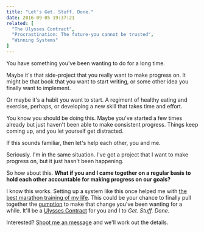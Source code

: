 ```yaml
---
title: "Let's Get. Stuff. Done."
date: 2016-09-05 19:37:21
related: [
  "The Ulysses Contract",
  "Procrastination: The future-you cannot be trusted",
  "Winning Systems"
]
---
```


You have something you've been wanting to do for a long time.

Maybe it's that side-project that you really want to make progress on. It might be that book that you want to start writing, or some other idea you finally want to implement.

Or maybe it's a habit you want to start. A regiment of healthy eating and exercise, perhaps, or developing a new skill that takes time and effort.

You know you should be doing this. Maybe you've started a few times already but just haven't been able to make consistent progress. Things keep coming up, and you let yourself get distracted.

If this sounds familiar, then let's help each other, you and me.

Seriously. I'm in the same situation. I've got a project that I want to make progress on, but it just hasn't been happening.

So how about this. **What if you and I came together on a regular basis to hold each other accountable for making progress on our goals?**

I know this works. Setting up a system like this once helped me with [the best marathon training of my life][1]. This could be your chance to finally pull together the [gumption][2] to make that change you've been wanting for a while. It'll be a [Ulysses Contract][3] for you and I to *Get. Stuff. Done.*

 [1]: http://windermeremarathon.blogspot.com/2011/05/thats-all-folks.html
 [2]: http://www.bryanbraun.com/2014/03/29/gumption
 [3]: http://www.bryanbraun.com/2012/11/11/ulysses-contract

Interested? [Shoot me an message][4] and we'll work out the details.

 [4]: http://www.bryanbraun.com/contact
